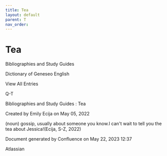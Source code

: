 ```yaml
---
title: Tea
layout: default
parent: T
nav_order:
---
```


# Tea

Bibliographies and Study Guides

Dictionary of Geneseo English

View All Entries

Q-T

Bibliographies and Study Guides : Tea

Created by  Emily Ecija on May 05, 2022

(noun) gossip, usually about someone you know.I can't wait to tell you the tea about Jessica!(Ecija, S-Z, 2022)

Document generated by Confluence on May 22, 2023 12:37

Atlassian
